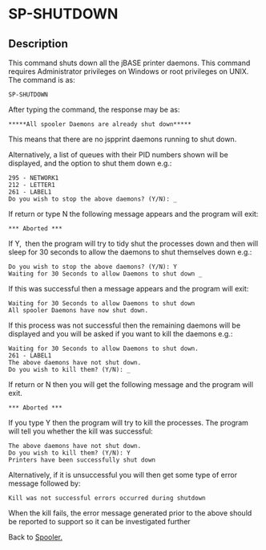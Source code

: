 # SP-SHUTDOWN

<PageHeader />

## Description

This command shuts down all the jBASE printer daemons. This command requires Administrator privileges on Windows or root privileges on UNIX. The command is as:

```
SP-SHUTDOWN
```

After typing the command, the response may be as:

```
*****All spooler Daemons are already shut down*****
```

This means that there are no jspprint daemons running to shut down.

Alternatively, a list of queues with their PID numbers shown will be displayed, and the option to shut them down e.g.:

```
295 - NETWORK1
212 - LETTER1
261 - LABEL1
Do you wish to stop the above daemons? (Y/N): _
```

If return or type N the following message appears and the program will exit:

```
*** Aborted ***
```

If Y,  then the program will try to tidy shut the processes down and then will sleep for 30 seconds to allow the daemons to shut themselves down e.g.:

```
Do you wish to stop the above daemons? (Y/N): Y
Waiting for 30 Seconds to allow Daemons to shut down _
```

If this was successful then a message appears and the program will exit:

```
Waiting for 30 Seconds to allow Daemons to shut down
All spooler Daemons have now shut down.
```

If this process was not successful then the remaining daemons will be displayed and you will be asked if you want to kill the daemons e.g.:

```
Waiting for 30 Seconds to allow Daemons to shut down.
261 - LABEL1
The above daemons have not shut down.
Do you wish to kill them? (Y/N): _
```

If return or N then you will get the following message and the program will exit.

```
*** Aborted ***
```

If you type Y then the program will try to kill the processes. The program will tell you whether the kill was successful:

```
The above daemons have not shut down.
Do you wish to kill them? (Y/N): Y
Printers have been successfully shut down
```

Alternatively, if it is unsuccessful you will then get some type of error message followed by:

```
Kill was not successful errors occurred during shutdown
```

When the kill fails, the error message generated prior to the above should be reported to support so it can be investigated further

Back to [Spooler.](./../jbase-spooler)

  
<PageFooter />
